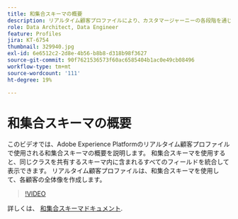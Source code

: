 ```yaml
---
title: 和集合スキーマの概要
description: リアルタイム顧客プロファイルにより、カスタマージャーニーの各段階を通じて、チャネル間のパーソナライズ機能を大幅に実現します。リアルタイム顧客プロファイルに対してバッチデータまたはストリーミングデータを有効にするには、スキーマと対応するデータセットの両方を有効にします。
role: Data Architect, Data Engineer
feature: Profiles
jira: KT-6754
thumbnail: 329940.jpg
exl-id: 6e6512c2-2d8e-4b56-b8b8-d318b98f3627
source-git-commit: 90f7621536573f60ac6585404b1ac0e49cb08496
workflow-type: tm+mt
source-wordcount: '111'
ht-degree: 19%

---
```


# 和集合スキーマの概要

このビデオでは、Adobe Experience Platformのリアルタイム顧客プロファイルで使用される和集合スキーマの概要を説明します。 和集合スキーマを使用すると、同じクラスを共有するスキーマ内に含まれるすべてのフィールドを統合して表示できます。 リアルタイム顧客プロファイルは、和集合スキーマを使用して、各顧客の全体像を作成します。

>[!VIDEO](https://video.tv.adobe.com/v/329940?quality=12&learn=on)

詳しくは、 [和集合スキーマドキュメント](https://experienceleague.adobe.com/docs/experience-platform/profile/union-schemas/union-schema.html).

